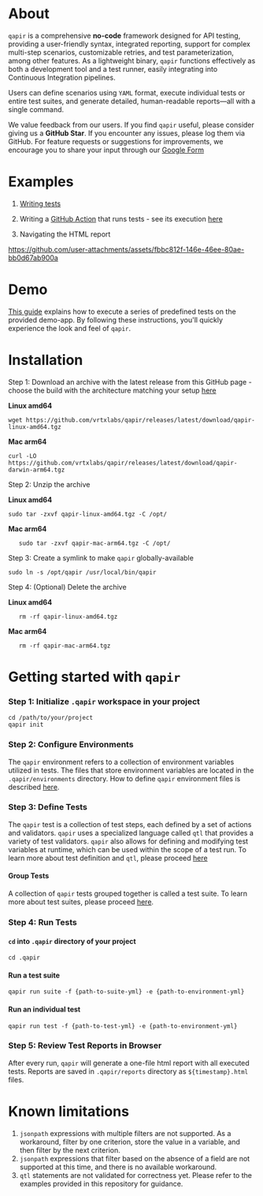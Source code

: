 # About

`qapir` is a comprehensive **no-code** framework designed for API testing, providing a user-friendly syntax, integrated
reporting, support for complex multi-step scenarios, customizable retries, and test parameterization, among other
features.
As a lightweight binary, `qapir` functions effectively as both a development tool and a test runner, easily integrating
into Continuous Integration pipelines.

Users can define scenarios using `YAML` format, execute individual tests or entire test suites, and generate detailed,
human-readable reports—all with a single command.

We value feedback from our users. If you find `qapir` useful, please consider giving us a **GitHub Star**. If you
encounter any issues, please log them via GitHub. For feature requests or suggestions for improvements, we encourage you
to share your input through
our [Google Form](https://docs.google.com/forms/d/1JoBi2MCf6uaN3SZoxpX3oxIrDDeNE10cT5-5K4V3oko)

# Examples

1. [Writing tests](https://github.com/vrtxlabs/qapir/tree/main/.qapir)

2. Writing a [GitHub Action](https://github.com/vrtxlabs/qapir/blob/main/.github/workflows/qapir-demo.yml) that runs
   tests - see its execution [here](https://github.com/vrtxlabs/qapir/actions/runs/11105631023/job/30852225922#step:4:8)

3. Navigating the HTML report

https://github.com/user-attachments/assets/fbbc812f-146e-46ee-80ae-bb0d67ab900a



# Demo

[This guide](docs/Demo.md) explains how to execute a series of predefined tests on the provided demo-app. By following
these instructions, you'll quickly experience the look and feel of `qapir`.

# Installation

Step 1: Download an archive with the latest release from this GitHub page - choose the build with the architecture matching
your setup [here](https://github.com/vrtxlabs/qapir/releases/latest)

**Linux amd64**

   ```
   wget https://github.com/vrtxlabs/qapir/releases/latest/download/qapir-linux-amd64.tgz
   ```

**Mac arm64**

   ```
   curl -LO https://github.com/vrtxlabs/qapir/releases/latest/download/qapir-darwin-arm64.tgz
   ```

Step 2: Unzip the archive

**Linux amd64**

   ```
   sudo tar -zxvf qapir-linux-amd64.tgz -C /opt/
   ```

**Mac arm64**

```
   sudo tar -zxvf qapir-mac-arm64.tgz -C /opt/
```

Step 3: Create a symlink to make `qapir` globally-available

   ```
   sudo ln -s /opt/qapir /usr/local/bin/qapir
   ```

Step 4: (Optional) Delete the archive

**Linux amd64**

```
   rm -rf qapir-linux-amd64.tgz
```

**Mac arm64**

```
   rm -rf qapir-mac-arm64.tgz
``` 

# Getting started with `qapir`

### Step 1: Initialize `.qapir` workspace in your project

```
cd /path/to/your/project
qapir init
```

### Step 2: Configure Environments

The `qapir` environment refers to a collection of environment variables utilized in tests.
The files that store environment variables are located in the `.qapir/environments` directory.
How to define `qapir` environment files is described [here](docs/Environment.md).

### Step 3: Define Tests

The `qapir` test is a collection of test steps, each defined by a set of actions and validators.
`qapir` uses a specialized language called `qtl` that provides a variety of test validators.
`qapir` also allows for defining and modifying test variables at runtime, which can be used within the scope of a test
run.
To learn more about test definition and `qtl`, please proceed [here](docs/Test.md)

#### Group Tests

A collection of `qapir` tests grouped together is called a test suite.
To learn more about test suites, please proceed [here](docs/Test.md/#suite).

### Step 4: Run Tests

#### `cd` into `.qapir` directory of your project
```
cd .qapir
```

#### Run a test suite

```
qapir run suite -f {path-to-suite-yml} -e {path-to-environment-yml}
```

#### Run an individual test

```
qapir run test -f {path-to-test-yml} -e {path-to-environment-yml}
```

### Step 5: Review Test Reports in Browser

After every run, `qapir` will generate a one-file html report with all executed tests.
Reports are saved in `.qapir/reports` directory as `${timestamp}.html` files.

# Known limitations

1. `jsonpath` expressions with multiple filters are not supported. As a workaround, filter by one criterion, store the
   value in a variable, and then filter by the next criterion.
2. `jsonpath` expressions that filter based on the absence of a field are not supported at this time, and there is no
   available workaround.
3. `qtl` statements are not validated for correctness yet. Please refer to the examples provided in this repository for
   guidance.
